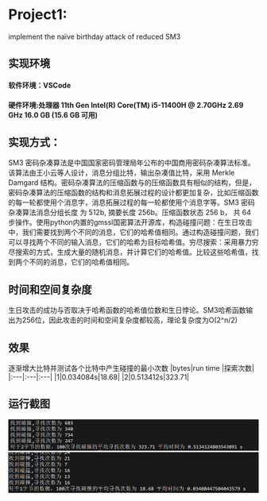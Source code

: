 # Project1:  
implement the naïve birthday attack of reduced SM3
## 实现环境
#### 软件环境：VSCode
#### 硬件环境:处理器	11th Gen Intel(R) Core(TM) i5-11400H @ 2.70GHz   2.69 GHz   16.0 GB (15.6 GB 可用)
## 实现方式：
SM3 密码杂凑算法是中国国家密码管理局年公布的中国商用密码杂凑算法标准。该算法由王小云等人设计，消息分组比特，输出杂凑值比特，采用 Merkle Damgard 结构。密码杂凑算法的压缩函数与的压缩函数具有相似的结构，但是，密码杂凑算法的压缩函数的结构和消息拓展过程的设计都更加复杂，比如压缩函数的每一轮都使用个消息字，消息拓展过程的每一轮都使用个消息字等。SM3 密码杂凑算法消息分组长度 为 512b, 摘要长度 256b。压缩函数状态 256 b， 共 64 步操作。使用python内置的gmssl国密算法开源库，构造碰撞问题：在生日攻击中，我们需要找到两个不同的消息，它们的哈希值相同。通过构造碰撞问题，我们可以寻找两个不同的输入消息，它们的哈希为目标哈希值。穷尽搜索：采用暴力穷尽搜索的方式，生成大量的随机消息，并计算它们的哈希值。比较这些哈希值，找到两个不同的消息，它们的哈希值相同。
## 时间和空间复杂度
生日攻击的成功与否取决于哈希函数的哈希值位数和生日悖论。SM3哈希函数输出为256位，因此攻击的时间和空间复杂度都较高，理论复杂度为O(2^n/2)
## 效果
逐渐增大比特并测试各个比特中产生碰撞的最小次数
|bytes|run time |探索次数|
|:---|:---|:---|
|1|0.034084s|18.68|
|2|0.513412s|323.71|

## 运行截图
![image](https://github.com/cscs666/homework_group_81/blob/main/project1/FUL%60CN3LTN%5DUMD%25EY6F%40LXY.png "1字节运行截图")<br>
![image](https://github.com/cscs666/homework_group_81/blob/main/project1/HA%7D1VGFAVK%60%5B%24ZCO%5D63PS80.png "2字节运行截图")
